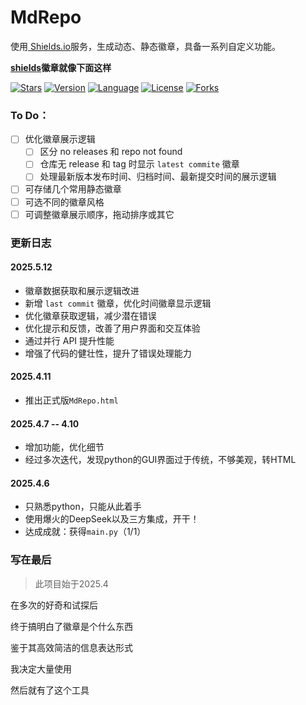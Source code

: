 # MdRepo
使用[ Shields.io](https://shields.io/)服务，生成动态、静态徽章，具备一系列自定义功能。



**[shields](https://github.com/badges/shields)徽章就像下面这样**
 
  [![Stars](https://img.shields.io/github/stars/badges/shields?style=flat)](https://github.com/badges/shields/stargazers)
  [![Version](https://img.shields.io/github/v/tag/badges/shields?label=Version&style=flat)](https://github.com/badges/shields/releases)
  [![Language](https://img.shields.io/github/languages/top/badges/shields?style=flat)](https://github.com/badges/shields/search?l=JavaScript)
  [![License](https://img.shields.io/github/license/badges/shields?style=flat)](https://github.com/badges/shields/blob/master/LICENSE)
  [![Forks](https://img.shields.io/github/forks/badges/shields?style=flat)](https://github.com/badges/shields/network/members)

### To Do：

- [ ] 优化徽章展示逻辑
  - [ ] 区分 no releases 和 repo not found
  - [ ] 仓库无 release 和 tag 时显示 `latest commite` 徽章
  - [ ] 处理最新版本发布时间、归档时间、最新提交时间的展示逻辑
- [ ] 可存储几个常用静态徽章
- [ ] 可选不同的徽章风格
- [ ] 可调整徽章展示顺序，拖动排序或其它
### 更新日志
#### 2025.5.12
- 徽章数据获取和展示逻辑改进
 - 新增 `last commit` 徽章，优化时间徽章显示逻辑
 - 优化徽章获取逻辑，减少潜在错误
- 优化提示和反馈，改善了用户界面和交互体验
- 通过并行 API 提升性能
- 增强了代码的健壮性，提升了错误处理能力
#### 2025.4.11
- 推出正式版`MdRepo.html`


#### 2025.4.7 -- 4.10
- 增加功能，优化细节
- 经过多次迭代，发现python的GUI界面过于传统，不够美观，转HTML


#### 2025.4.6
- 只熟悉python，只能从此着手
- 使用爆火的DeepSeek以及三方集成，开干！
- 达成成就：获得`main.py`（1/1）

### 写在最后
> 此项目始于2025.4

在多次的好奇和试探后

终于搞明白了徽章是个什么东西

鉴于其高效简洁的信息表达形式

我决定大量使用

然后就有了这个工具
